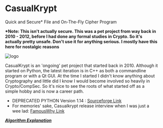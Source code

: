 CasualKrypt
===========
Quick and Secure* File and On-The-Fly Cipher Program

**\*Note: This isn't actually secure. This was a pet project from way back in 2010 - 2012, before I had done any formal studies in Crypto. So it's actually pretty unsafe. Don't use it for anything serious. I mostly have this here for nostalgic reasons**

![logo](http://konukoii.com/blog/wp-content/uploads/2017/01/casualkrypt.png)

CasualKrypt is an 'ongoing' pet project that started back in 2010. Although it started on Python, the latest iteration is in C++ as both a commandline program or with a Qt GUI. At the time I started I didn't know anything about Cryptography and little did I know I would become involved so heavily in Crypto/CompSec. So it's nice to see the roots of what started off as a simple hobby and is now a career path.
- DEPRECATED PYTHON Version 1.14 : [Sourceforge Link](http://sourceforge.net/projects/casualkrypt/)
- For memories' sake, Casualkrypt release interview when I was just a wee lad: [FamousWhy Link](http://download.famouswhy.com/publisher/pedro_miguel_sosa/)

***[Algorithm Explanation](/src/algorithm_explanation.txt)***
